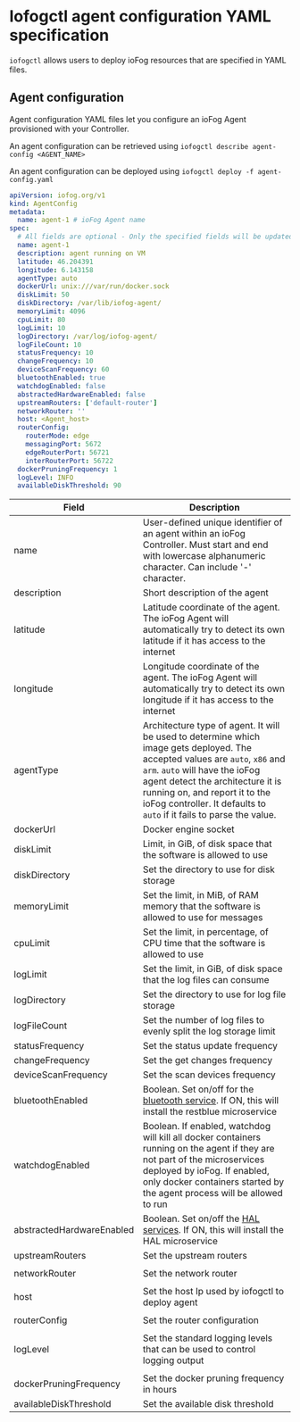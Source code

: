 # Iofogctl agent configuration YAML specification

`iofogctl` allows users to deploy ioFog resources that are specified in YAML files.

## Agent configuration

Agent configuration YAML files let you configure an ioFog Agent provisioned with your Controller.

An agent configuration can be retrieved using `iofogctl describe agent-config <AGENT_NAME>`

An agent configuration can be deployed using `iofogctl deploy -f agent-config.yaml`

```yaml
apiVersion: iofog.org/v1
kind: AgentConfig
metadata:
  name: agent-1 # ioFog Agent name
spec:
  # All fields are optional - Only the specified fields will be updated
  name: agent-1
  description: agent running on VM
  latitude: 46.204391
  longitude: 6.143158
  agentType: auto
  dockerUrl: unix:///var/run/docker.sock
  diskLimit: 50
  diskDirectory: /var/lib/iofog-agent/
  memoryLimit: 4096
  cpuLimit: 80
  logLimit: 10
  logDirectory: /var/log/iofog-agent/
  logFileCount: 10
  statusFrequency: 10
  changeFrequency: 10
  deviceScanFrequency: 60
  bluetoothEnabled: true
  watchdogEnabled: false
  abstractedHardwareEnabled: false
  upstreamRouters: ['default-router']
  networkRouter: ''
  host: <Agent_host>
  routerConfig:
    routerMode: edge
    messagingPort: 5672
    edgeRouterPort: 56721
    interRouterPort: 56722
  dockerPruningFrequency: 1
  logLevel: INFO
  availableDiskThreshold: 90
```

| Field                     | Description                                                                                                                                                                                                                                                                                                  |
| ------------------------- | ------------------------------------------------------------------------------------------------------------------------------------------------------------------------------------------------------------------------------------------------------------------------------------------------------------ |
| name                      | User-defined unique identifier of an agent within an ioFog Controller. Must start and end with lowercase alphanumeric character. Can include '-' character.                                                                                                                                                  |
| description               | Short description of the agent                                                                                                                                                                                                                                                                               |
| latitude                  | Latitude coordinate of the agent. The ioFog Agent will automatically try to detect its own latitude if it has access to the internet                                                                                                                                                                         |
| longitude                 | Longitude coordinate of the agent. The ioFog Agent will automatically try to detect its own longitude if it has access to the internet                                                                                                                                                                       |
| agentType                 | Architecture type of agent. It will be used to determine which image gets deployed. The accepted values are `auto`, `x86` and `arm`. `auto` will have the ioFog agent detect the architecture it is running on, and report it to the ioFog controller. It defaults to `auto` if it fails to parse the value. |
| dockerUrl                 | Docker engine socket                                                                                                                                                                                                                                                                                         |
| diskLimit                 | Limit, in GiB, of disk space that the software is allowed to use                                                                                                                                                                                                                                             |
| diskDirectory             | Set the directory to use for disk storage                                                                                                                                                                                                                                                                    |
| memoryLimit               | Set the limit, in MiB, of RAM memory that the software is allowed to use for messages                                                                                                                                                                                                                        |
| cpuLimit                  | Set the limit, in percentage, of CPU time that the software is allowed to use                                                                                                                                                                                                                                |
| logLimit                  | Set the limit, in GiB, of disk space that the log files can consume                                                                                                                                                                                                                                          |
| logDirectory              | Set the directory to use for log file storage                                                                                                                                                                                                                                                                |
| logFileCount              | Set the number of log files to evenly split the log storage limit                                                                                                                                                                                                                                            |
| statusFrequency           | Set the status update frequency                                                                                                                                                                                                                                                                              |
| changeFrequency           | Set the get changes frequency                                                                                                                                                                                                                                                                                |
| deviceScanFrequency       | Set the scan devices frequency                                                                                                                                                                                                                                                                               |
| bluetoothEnabled          | Boolean. Set on/off for the [bluetooth service](../microservice-catalog/using-system-microservices/rest-blue.html). If ON, this will install the restblue microservice                                                                                                                                       |
| watchdogEnabled           | Boolean. If enabled, watchdog will kill all docker containers running on the agent if they are not part of the microservices deployed by ioFog. If enabled, only docker containers started by the agent process will be allowed to run                                                                       |
| abstractedHardwareEnabled | Boolean. Set on/off the [HAL services](../microservice-catalog/using-system-microservices/hal.html). If ON, this will install the HAL microservice                                                                                                                                                           |
| upstreamRouters           | Set the upstream routers                                                                                                                                                                                                                                                                                     |
|                           |
| networkRouter             | Set the network router                                                                                                                                                                                                                                                                                       |
|                           |
| host                      | Set the host Ip used by iofogctl to deploy agent                                                                                                                                                                                                                                                             |
|                           |
| routerConfig              | Set the router configuration                                                                                                                                                                                                                                                                                 |
|                           |
| logLevel                  | Set the standard logging levels that can be used to control logging output                                                                                                                                                                                                                                   |
|                           |
| dockerPruningFrequency    | Set the docker pruning frequency in hours                                                                                                                                                                                                                                                                    |
| availableDiskThreshold    | Set the available disk threshold                                                                                                                                                                                                                                                                             |
